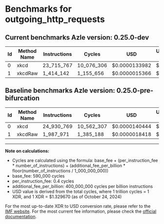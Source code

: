# Benchmarks for outgoing_http_requests

## Current benchmarks Azle version: 0.25.0-dev

| Id  | Method Name | Instructions | Cycles     | USD           | USD/Million Calls | Change                                |
| --- | ----------- | ------------ | ---------- | ------------- | ----------------- | ------------------------------------- |
| 0   | xkcd        | 23_715_767   | 10_076_306 | $0.0000133982 | $13.39            | <font color="green">-1_215_002</font> |
| 1   | xkcdRaw     | 1_414_142    | 1_155_656  | $0.0000015366 | $1.53             | <font color="green">-573_829</font>   |

## Baseline benchmarks Azle version: 0.25.0-pre-bifurcation

| Id  | Method Name | Instructions | Cycles     | USD           | USD/Million Calls |
| --- | ----------- | ------------ | ---------- | ------------- | ----------------- |
| 0   | xkcd        | 24_930_769   | 10_562_307 | $0.0000140444 | $14.04            |
| 1   | xkcdRaw     | 1_987_971    | 1_385_188  | $0.0000018418 | $1.84             |

---

**Note on calculations:**

-   Cycles are calculated using the formula: base_fee + (per_instruction_fee \* number_of_instructions) + (additional_fee_per_billion \* floor(number_of_instructions / 1_000_000_000))
-   base_fee: 590_000 cycles
-   per_instruction_fee: 0.4 cycles
-   additional_fee_per_billion: 400_000_000 cycles per billion instructions
-   USD value is derived from the total cycles, where 1 trillion cycles = 1 XDR, and 1 XDR = $1.329670 (as of October 24, 2024)

For the most up-to-date XDR to USD conversion rate, please refer to the [IMF website](https://www.imf.org/external/np/fin/data/rms_sdrv.aspx).
For the most current fee information, please check the [official documentation](https://internetcomputer.org/docs/current/developer-docs/gas-cost#execution).
